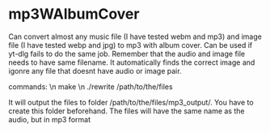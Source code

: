 # mp3WAlbumCover
Can convert almost any music file (I have tested webm and mp3) and image file (I have tested webp and jpg) to mp3 with album cover.
Can be used if yt-dlg fails to do the same job. Remember that the audio and image file needs to have same filename.
It automatically finds the correct image and igonre any file that doesnt have audio or image pair.

commands: \n
make \n
./rewrite /path/to/the/files

It will output the files to folder /path/to/the/files/mp3_output/. You have to create this folder beforehand. The files will have the same name as the audio, but in mp3 format
